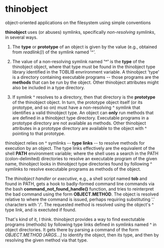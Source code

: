# thinobject
object-oriented applications on the filesystem using simple conventions

**thinobject** uses (or abuses) symlinks, specifically *non-resolving symlinks*, in several ways. 

1. The **type** or **prototype** of an object is given by the value (e.g., obtained from *readlink()*) of the symlink named '^'.

  1. The value of a non-resolving symlink named **'^'** is the **type** of the thinobject object, where that type must be found in the thinobject type library identified in the TOBLIB envrironment variable.  A thinobject 'type' is a directory containing executable programs -- those programs are the **methods** that can be run by the object.  Other thinobject attributes might also be included in a type directory.
  
  1. If symlink ^ resolves to a directory, then that directory is the **prototype** of the thinobject object.  In turn, the prototype object itself (or its prototype, and so on) must have a non-resolving ^ symlink that identifies a valid thinobject type.  An object can **only** run methods that are defined in a thinobject type directory.  Executable programs in a prototype directory are not available as methods.  Other thinobject attributes in a prototype directory are available to the object with ^ pointing to that prototype.

thinobject relies on ^ symlinks -- **type links** -- to resolve methods for execution by an object.  The type links effectively are the equivalent of the shell **PATH** environment variable; where the shell uses a search in the PATH (colon-delimited) directories to resolve an executable program of the given name, thinobject looks in thinobject type directories found by following ^ symlinks to resolve executable programs as methods of the object.

The *thinobject handler* or *executive*, e.g., a shell script named **tob** and found in PATH, gets a hook to badly-formed command line commands via the bash **command_not_found_handle()** function, and tries to reinterpret the bad command using the form **OBJECT.METHOD**.  The object is resolved relative to where the command is issued, perhaps requiring substituting '.' characters with '/'.  The requested method is resolved using the object's ^ type link, and is exectuted if found.

That's kind of it, I think.  thinobject provides a way to find exectutable programs (methods) by following type links defined in symlinks named ^ in object directories.  It gets there by parsing a command of the form *OBJECT.METHOD [ARGS...]* to identify the object, then its type, and then by resolving the given method via that type.


